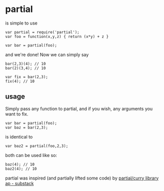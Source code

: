 partial
=======

is simple to use

	var partial = require('partial');
	var foo = function(x,y,z) { return (x*y) + z }
	
	var bar = partial(foo);

and we're done! Now we can simply say

	bar(2,3)(4); // 10
	bar(2)(3,4); // 10
	
	var fix = bar(2,3); 
	fix(4); // 10
	

usage
-----
Simply pass any function to partial, and if you wish, any arguments you want to fix.

	var bar = partial(foo);
	var baz = bar(2,3);

is identical to

	var baz2 = partial(foo,2,3);
	

both can be used like so:

	baz(4); // 10
	baz2(4); // 10

partial was inspired (and partially lifted some code) by [partial/curry library ap - substack](https://github.com/substack/node-ap)
